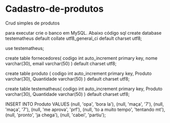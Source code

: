 # Cadastro-de-produtos
Crud simples de produtos 

para executar crie o banco em MySQL. Abaixo código sql
create database testematheus
default collate utf8_general_ci
default charset utf8;

use testematheus;

create table fornecedores(
	codigo int auto_increment primary key,
    nome varchar(30),
    email varchar(50)
) default charset utf8;

create table produto (
	codigo int auto_increment primary key,
    Produto varchar(30),
    Quantidade varchar(50)
) default charset utf8;

create table testematheus(
	codigo int auto_increment primary key,
    Produto varchar(30),
    Quantidade varchar(50)
) default charset utf8;

INSERT INTO Produto VALUES
(null, 'opa', 'bora la'),
(null, 'maça', '7'),
(null, 'maça', '7'),
(null, 'me aprova', 'prf'),
(null, 'to a muito tempo', 'tentando mt'),
(null, 'pronto', 'ja chega'),
(null, 'cabei', 'partiu');
